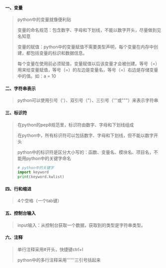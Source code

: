 #### 一、变量

> python中的变量就像便利贴
>
> 变量的命名规范：包含数字、字母和下划线，不能以数字开头，尽量做到见名知意
>
> 变量的赋值：python中的变量赋值不需要类型声明，每个变量在内存中创建，都包括变量的标识和数据信息。
>
> 每个变量在使用前必须赋值，变量赋值以后该变量才会被创建。等号（=）用来给变量赋值，等号（=）的左边是变量名，等号（=）右边是存储变量中的值。如：a = 10

#### 二、字符串表示

> python可以使用引号（'）、双引号（"）、三引号（'''或"""）来表示字符串

#### 三、标识符

> 在python的pep8规范里，标识符由数字、字母和下划线组成
>
> 在python中，所有标识符可以包括数字、字母和下划线，但不能以数字开头
>
> python中的标识符是区分大小写的：函数、变量名、模块名、项目名，不能用python中的关键字命名
>
> ```python
> # python中的关键字
> import keyword
> print(keyword.kwlist)
> ```

#### 四、行和缩进

> 4个空格（一个tab键）

#### 五、控制台输入

> input输入：从控制台获取一个数据，获取到的类型是字符串类型。

#### 六、注释

> 单行注释采用#开头，快捷键ctrl+l
>
> python中的多行注释采用''''''三引号括起来

